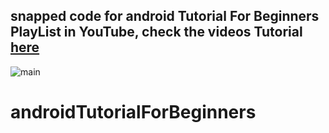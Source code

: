## snapped code for android Tutorial For Beginners PlayList in YouTube, check the videos Tutorial  [here](https://www.udemy.com/android-tutorial-for-beginners/?instructorPreviewMode=guest)



![main](http://attach.alruabye.net/androidTutorialForBeginners/androidTutorialForBeginners.png)
# androidTutorialForBeginners
